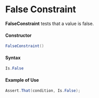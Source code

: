 # False Constraint


**FalseConstraint** tests that a value is false.

#### Constructor

```csharp
FalseConstraint()
```

#### Syntax

```csharp
Is.False
```

#### Example of Use

```csharp
Assert.That(condition, Is.False);
```


